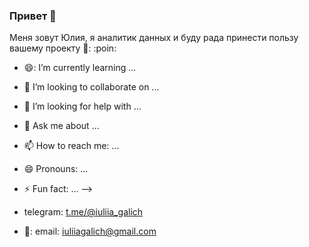 ### Привет 👋

Меня зовут Юлия, я аналитик данных и буду рада принести пользу вашему проекту 🙂:
:poin:



- 😄: I’m currently learning ...
- 👯 I’m looking to collaborate on ...
- 🤔 I’m looking for help with ...
- 💬 Ask me about ...
- 📫 How to reach me: ...
- 😄 Pronouns: ...
- ⚡ Fun fact: ...
-->


- telegram: [t.me/@iuliia_galich](https://t.me/+79643908939)

- 💬: email: iuliiagalich@gmail.com
